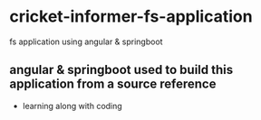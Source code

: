 # cricket-informer-fs-application
fs application using angular &amp; springboot

## angular &amp; springboot used to build this application from a source reference
- learning along with coding